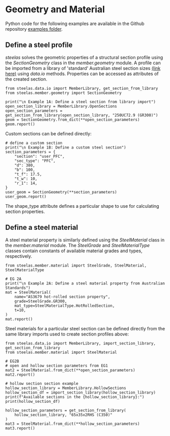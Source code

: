 
# Geometry and Material

Python code for the following examples are available in the Github repository [examples folder](https://github.com/Folded-Structures-Lab/steel-as/tree/main/examples/tutorial_2.py). 

## Define a steel profile
*steelas* solves the geometric properties of a structural section profile using the *SectionGeometry* class in the *member.geometry* module. A profile can be imported from a library of 'standard' Australian steel section sizes [(link here)](https://github.com/Folded-Structures-Lab/steel-as/blob/main/src/steelas/data/) using *data.io* methods. Properties can be accessed as attributes of the created section. 
```
from steelas.data.io import MemberLibrary, get_section_from_library
from steelas.member.geometry import SectionGeometry

print("\n Example 1A: Define a steel section from library import")
open_section_library = MemberLibrary.OpenSections
open_section_parameters = get_section_from_library(open_section_library, "250UC72.9 (GR300)")
geom = SectionGeometry.from_dict(**open_section_parameters)
geom.report()
```

Custom sections can be defined directly:
```
# define a custom section
print("\n Example 1B: Define a custom steel section")
section_parameters = {
    "section": "user_PFC",
    "sec_type": "PFC",
    "d": 380,
    "b": 100,
    "t_f": 17.5,
    "t_w": 10,
    "r_1": 14,
}
user_geom = SectionGeometry(**section_parameters)
user_geom.report()
```
The shape_type attribute defines a particular shape to use for calculating section properties.

## Define a steel material

A steel material property is similarly defined using the *SteelMaterial* class in the *member.material* module. The *SteelGrade* and *SteelMaterialType* classes contain constants of available material grades and types, respectively.

```
from steelas.member.material import SteelGrade, SteelMaterial, SteelMaterialType

# EG 2A
print("\n Example 2A: Define a steel material property from Australian Standards")
mat = SteelMaterial(
    name="AS3679 hot-rolled section property",
    grade=SteelGrade.GR300,
    mat_type=SteelMaterialType.HotRolledSection,
    t=10,
)
mat.report()
```

Steel materials for a particular steel section can be defined directly from the same library imports used to create section profiles above:

```
from steelas.data.io import MemberLibrary, import_section_library, get_section_from_library
from steelas.member.material import SteelMaterial

# EG2B
# open and hollow section parameters from EG1
mat2 = SteelMaterial.from_dict(**open_section_parameters)
mat2.report()

# hollow section section example
hollow_section_library = MemberLibrary.HollowSections
hollow_section_df = import_section_library(hollow_section_library)
print(f"Available sections in the {hollow_section_library}:")
print(hollow_section_df)

hollow_section_parameters = get_section_from_library(
    hollow_section_library, "65x35x2RHS (C350)"
)
mat3 = SteelMaterial.from_dict(**hollow_section_parameters)
mat3.report()
```


